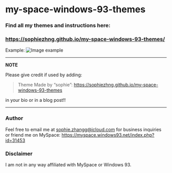 # my-space-windows-93-themes

### Find all my themes and instructions here:
### https://sophiezhng.github.io/my-space-windows-93-themes/
Example:
![Image example](https://i.imgur.com/APGWT09.png)

---
**NOTE**

Please give credit if used by adding:

> Theme Made by “sophie”: https://sophiezhng.github.io/my-space-windows-93-themes

in your bio or in a blog post!!

---

### Author
Feel free to email me at sophie.zhangg@icloud.com for business inquiries or friend me on MySpace: https://myspace.windows93.net/index.php?id=31453

### Disclaimer
I am not in any way affiliated with MySpace or Windows 93.
